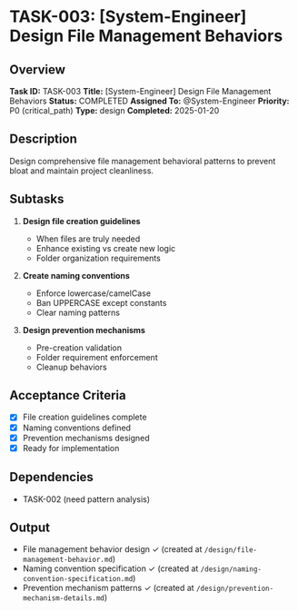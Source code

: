 # TASK-003: [System-Engineer] Design File Management Behaviors

## Overview
**Task ID:** TASK-003
**Title:** [System-Engineer] Design File Management Behaviors
**Status:** COMPLETED
**Assigned To:** @System-Engineer
**Priority:** P0 (critical_path)
**Type:** design
**Completed:** 2025-01-20

## Description
Design comprehensive file management behavioral patterns to prevent bloat and maintain project cleanliness.

## Subtasks
1. **Design file creation guidelines**
   - When files are truly needed
   - Enhance existing vs create new logic
   - Folder organization requirements

2. **Create naming conventions**
   - Enforce lowercase/camelCase
   - Ban UPPERCASE except constants
   - Clear naming patterns

3. **Design prevention mechanisms**
   - Pre-creation validation
   - Folder requirement enforcement
   - Cleanup behaviors

## Acceptance Criteria
- [x] File creation guidelines complete
- [x] Naming conventions defined
- [x] Prevention mechanisms designed
- [x] Ready for implementation

## Dependencies
- TASK-002 (need pattern analysis)

## Output
- File management behavior design ✓ (created at `/design/file-management-behavior.md`)
- Naming convention specification ✓ (created at `/design/naming-convention-specification.md`)
- Prevention mechanism patterns ✓ (created at `/design/prevention-mechanism-details.md`)